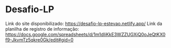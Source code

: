 # Desafio-LP

Link do site disponibilizado: https://desafio-lp-estevao.netlify.app/
Link da planilha de registro de informação: https://docs.google.com/spreadsheets/d/1m1dIiKkE3WZZUGXiQ0oJeQtKX0f9-JkvmTz5qkre0Gk/edit#gid=0
